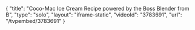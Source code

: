 {
    "title": "Coco-Mac Ice Cream Recipe powered by the Boss Blender from B",
    "type": "solo",
    "layout": "iframe-static",
    "videoId": "3783691",
    "url": "\/tvpembed\/3783691"
}